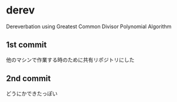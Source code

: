 # derev
Dereverbation using Greatest Common Divisor Polynomial Algorithm

## 1st commit
他のマシンで作業する時のために共有リポジトリにした

## 2nd commit
どうにかできたっぽい
